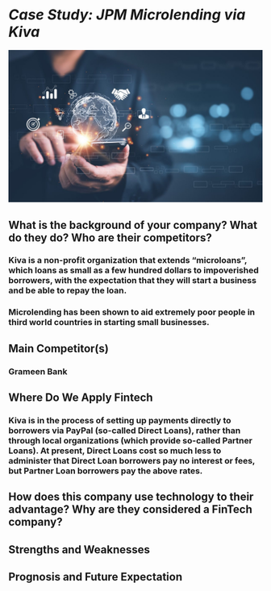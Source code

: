 # *Case Study: JPM Microlending via Kiva*

![FinTech-1](FinTech-1.jpg) 

## **What is the background of your company? What do they do? Who are their competitors?**
### Kiva is a non-profit organization that extends “microloans”, which loans as small as a few hundred dollars to impoverished borrowers, with the expectation that they will start a business and be able to repay the loan. ###

### Microlending has been shown to aid extremely poor people in third world countries in starting small businesses. ###

## **Main Competitor(s)**
### Grameen Bank

## **Where Do We Apply Fintech**
### Kiva is in the process of setting up payments directly to borrowers via PayPal (so-called Direct Loans), rather than through local organizations (which provide so-called Partner Loans). At present, Direct Loans cost so much less to administer that Direct Loan borrowers pay no interest or fees, but Partner Loan borrowers pay the above rates. ###

## **How does this company use technology to their advantage? Why are they considered a FinTech company?**


## **Strengths and Weaknesses**

## **Prognosis and Future Expectation**
